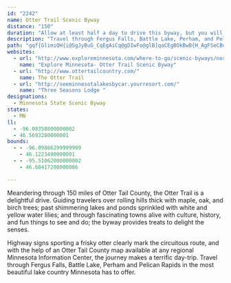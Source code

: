 ```yaml
---
id: "2242"
name: Otter Trail Scenic Byway
distance: "150"
duration: "Allow at least half a day to drive this byway, but you will need to spend several days to take it all in."
description: "Travel through Fergus Falls, Battle Lake, Perham, and Pelican Rapids on this 150-mile byway consisting of county and state roadways."
path: "gqf{GlimiQH{i@SgJyBuG_CqEgAiCq@gDIwFo@glB]qaCEgBOkBwB{H_AgFSeCBu@|@cHhAoEj@aDLqACwWX{k@R_AZq@bAsAnc@Yr@G^e@t@_BNuCEcSD_Ft@wAvAmBlCcDlAkAnBq@lFDjAYnIgGrBa@hBCvExBrBd@hA?hBWjBy@pBmD`HcXjBqKxBsGReA?sCOgCc@mCQwCMoGQyDIeDHmANu@Xo@xGwI^}@R{ADqZRy^@kg@EcnAIuXLuCd@wEX{AhCoQ`DcSn@yCn@eB|G{MfCgGrCmIh@_CVcCb@mG?yCKsCi@gFkEqYi@qGEmHl@kQ?_GOoFyAcPOkEFgCf@kCZsApAgDv@mAt@s@nEeDv@u@\\k@`@gAd@iCDgJJqtBHsc@DkEEmNKgBYyB}BkNUiDEwED}AToCnCgPRaBReF@ulBGyQ]wNBc^IqKYmGwCqb@yCqa@oAqIkN}m@o@mBmBuDcDsCmBk@iBM{KD_CSqDiA_B{@o@m@sBkBw@eAkBiDc@kA_AgDi@kC]eCWoFCaFXcQ^}e@Jun@H{DRkErCkYNoF?_E_@uQ]sHoCew@Y{EB_Kn@}RDmIZyGR}HU{w@^yf@SqO_AcSEcD@oDj@uWD{JcAuh@IaOuc@lm@mAlAu@`@sBn@cADw`A^_GHwqAGcl@DCq`@_@_Go@{Ds@yCoBaF_NwVwBqEe@uAu@sDMwAa@yMEmEWwCOmAk@gCs@}B}A{DgCeFeBcF_@mBUeBWuDGcCFiChAgO|@mG|@mDx@sB~@yAxHmIf@u@nAoCj@mCNoB?cWHqCVuCVyBpD}SNkCEsCIgAc@gC[eAcAkB}DoF_@y@i@cB_@{BQ{D@q@R_B~CcPTsBKmkBb@klE]syDK_Y~BcDlh@{gA~RhW|@r@dPDlYMx_DeAxyAf@`hBMdTElu@k@bl@Md^]nOH|DR~D^fSnDxC\\rDLjLBpo@k@~Oe@`HaBpYmLhCw@|BAxAJrAXtMlE~C`@lDDlZe@zk@Mxs@lApIs@xBEfAJjAVbCz@bGjDbBrAbB~BzHpOhBtCvBjB~C~AnCJ|BCbXiAn`@_ChEMrAFvAVpAf@pAz@lC~Cv]vc@xD`ElClBpC~AzP`JdNzGvCpC|FpIbBjDhh@v}@vCrGte@bvApFnOnRre@~@lCl@fC`@dFRzKNfElArGt@xBlGjL|D|G`CzBz@d@rBx@`OrE`DrA|AlAlFfGnQ|UzJ~LdUxUzIlJ|@r@xDdB`BXzAJld@c@~EBrB`A~@r@|@|@hAtBr@~Bd@rC~@zSXzJI|FoA`[ObHHj_BR`LVvCbAlGdBvF|IhVzA~Gj@fEPfEDfz@NjFb@dFz@fFt@~CzB`G~ArCnBpCfB|AnEvC`Cx@xDp@fEHjp@C|g@L`]Ej`AJxh@WpBMbZQhAFbx@YhLMxAG`B]tIcDj`@{Pl@MxDObEPjE?~y@m@a@u{ADwMXmFT}BdKip@dBaQRcEzAod@|@g[vFqfBBiHSsFkBsSwAiLiBgKgEeXi@uEe@yGOsEGgFV{JZmF\\mEd@_D~SsgAnBaJzDoN|S}q@zTgu@vCaK~@sDh@{C\\mC^eFTaHnCupA`EkpATcME{PoAko@o@eM]}Du@kFcA{EiAqEyUez@qGwUzJaHlDgDbCkDbF_JxBaD~McNjM}MhAiB|@iBz@mCl@wDZgExAqc@D{FrwAkAlxAs@hqDb@lo@KvTYxAK~CaAhJyDdBWbB?bQ~DpARpAD`rBgA`~@?rQnAdC\\hPxCnBf@rBfAfAdAfNfRhA`AbBr@jAPxB?~FaBxBc@rBQnBGhODhBD~AW|Am@tAaAhAwAl@aA~EaLh@_AvAaBnAcAhA[xBYtIC?jdAY`u@xAxoEIv\\KrBYrB[lAw@|AqMhQs@lAw@fCQzAEvBJrV?|BE`BOjAs@nCe@~@gArAo@b@_A^sALsd@DaHRu@VoA~@_BhCw@vDK`DHdoBh@bUCrAo@jLkMf`B}@|NH`EJfA^pCl@fCbBtElD|HxAzEn@fEXdDTfHb@~|AHvBl@xCp@lBnBfEhB|EV|ANxBDxA?`BOxBo@tEaFvf@cA|LIlCy@neBVdbCcdDj@a@QcGA}F@{@DMLkWA{GMsr@]sAnn@UlRNj`Ay@x_Ad@nuCl@pfBPv_AUhaCY~bA[~\\s@tcB]bF[`CcDdLoAhFc@vCOtF?fEPvBp@nDdAjDhA`CfCfDza@~b@|B~CbB~Dh@zBn@lGHxBJhTB`k@s@|eC_@fkBApBQhAmf@B{AKsCy@cB_AwEmDcdAcy@yAw@uCo@sBEiBL@rGVzIVhTEdDUxB_@zB}@rCy@zAyIjNcB`Ew@hEUvBKtBCdBJhNA|AOhA_@hBiA`DmA`Bo@p@cB~@mB`@wa@H{BZeCrAyA`Bs@vAi@zA_@bB[tDE`TK`Dk@`Dk@~Aw@vA_AlAy@r@u@`@m@VyBXg[Ey^J_BZwAr@mAhAy@hAm@pAc@jAs@bDO|BAxf@StCYvAkAfDy@lAwAxAgDdCwf@`^eAd@{Cx@yNjDeHlBuB`BwArBw@lBm@nCUtDd@vUFrHFle@QrCo@zDqApDk@fAoO`R}@dAcAt@{@b@mAf@sCf@ig@BwA^{BxAq@n@qA~Bm@~Ak@~BMfEKhQIlCi@rDi@fBiBxCy@x@wBjAqALid@x@cf@Ruk@ERvFIrkAJhRlCliAFtGy@tx@?rDPnF\\fErJ`w@pBdQvLzaAb@pE[pBqA`BgEbAeCfA{W`QyDrCcBrB_AlBc@`Be@xCIpAHvWsRDmBXe@ZYd@oBtEy@vCu@rDI~BwA?e@QmEaFiDqAkImB}G?_@Mq@e@o@gAk@kCUm@iLyP}CiImJiZcAcAsBKu@Y}@_AWm@Qq@K_AEoFY_dAMceAIuD[sDsAwF{Nea@oA}FWqCGgDGoOBka@OgEMeAa@aC_@sA}@_Ce@_AiAaBiCsBi@]sAa@uBW{aAHi`B`@}I?mBYkBm@{CwB}i@wr@yo@cy@iEmFoByAqDyA{B[myAl@cCy@cAk@eBgAcB}A_AsAeAuBgA_EsAiKNo`CEwZDgeAEeJH{l@Mc`BLcNTozBHkaCCq[\\qeCd@up@i@ypAXeaADamAka@mE}DdBcA`AiBfAwAd@sFx@}Ap@{@r@a@d@m@dAYh@]tA[fDEfBJlClDfQRhCC|AUfBgEzL]r@QPoAl@C_EIyCUaBSm@gJiQo@yAcCuLiA_D}@kAy@s@{@Wy@G}GY}AJsE`AgClA}AjA{BjC}EhIoDtFoC|BeA`@k@Je^XiyAf@cRTy@l@g@`AGb@I|AOfxAobA]ilBNcQLcB^eAx@oAfBc@jA[lA]~CBfADjBh@fENdCDhDEbC}@QkBE}fAdAmAKeCaAiB_BmFmGmAt@_B\\aJCmDDyAPyA^cBx@mA~@_A`AeA|AiFnJgAxAwBlByCzAmBb@y@DcXF_@|x@_@vhAy@bbCIbjACb`@ElAMzBa@|Bc@tAeA|BiAnAu@p@kC`AeBJaJSyADw@DyBx@{@n@iBpBs@jBi@fBUzAOvAItCN~`@DjAXrBV~@jC`Il@rBj@lDH~AEzDU~BqDtN}@~EW`DZ`xDCzHG|Bc@lEcAlE_BzFgAhGOlBGdFFzBr@vF\\zAxDxLb@fB^xBTlDEvUm@rfBEzz@XtmAIjDu@vLY~GEzJPbOfBzh@?`M}AtVKrHnA~YNlGQn}@GnAeAlHgE`QQfAWxCEzCDlCHhA`Efa@~@tOJdIDz`@_@rtA[v}@eIWy@MuAi@cBoAcCsCsQiUiCeC_CgB{[uPwEsAyCa@wEKmpBFmDE}BS}EgAeAc@i_@}ScFaCgEyAoDe@}CGs^F_g@VyyAq@}f@DkHJ}WEoBF"
websites:
  - url: "http://www.exploreminnesota.com/where-to-go/scenic-byways/northwest-byways/otter-trail/index.aspx"
    name: "Explore Minnesota- Otter Trail Scenic Byway"
  - url: "http://www.ottertailcountry.com/"
    name: The Otter Trail
  - url: "http://seeminnesotalakesbycar.yourresort.com/"
    name: "Three Seasons Lodge "
designations:
  - Minnesota State Scenic Byway
states:
  - MN
ll:
  - -96.08358800000002
  - 46.5693280000001
bounds:
  - - -96.09866299999999
    - 46.1223490000001
  - - -95.51062000000002
    - 46.60417200000006

---
```


Meandering through 150 miles of Otter Tail County, the Otter Trail is a delightful drive. Guiding travelers over rolling hills thick with maple, oak, and birch trees; past shimmering lakes and ponds sprinkled with white and yellow water lilies; and through
fascinating towns alive with culture, history, and fun things to see and do; the byway provides treats to delight the senses.

Highway signs sporting a frisky otter clearly mark the
circuitous route, and with the help of an Otter Tail County map available at any regional Minnesota Information Center, the journey
makes a terrific day-trip. Travel through Fergus Falls, Battle
Lake, Perham and Pelican Rapids in the most beautiful lake country
Minnesota has to offer.
